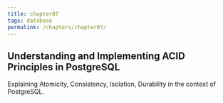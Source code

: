```yaml
---
title: chapter07
tags: database
permalink: /chapters/chapter07/
---
```

## Understanding and Implementing ACID Principles in PostgreSQL

Explaining Atomicity, Consistency, Isolation, Durability in the context of PostgreSQL.
